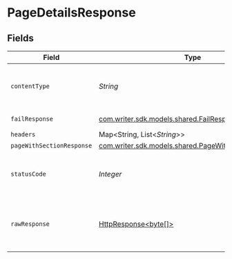 # PageDetailsResponse


## Fields

| Field                                                                                                                    | Type                                                                                                                     | Required                                                                                                                 | Description                                                                                                              |
| ------------------------------------------------------------------------------------------------------------------------ | ------------------------------------------------------------------------------------------------------------------------ | ------------------------------------------------------------------------------------------------------------------------ | ------------------------------------------------------------------------------------------------------------------------ |
| `contentType`                                                                                                            | *String*                                                                                                                 | :heavy_check_mark:                                                                                                       | HTTP response content type for this operation                                                                            |
| `failResponse`                                                                                                           | [com.writer.sdk.models.shared.FailResponse](../../models/shared/FailResponse.md)                                         | :heavy_minus_sign:                                                                                                       | Bad Request                                                                                                              |
| `headers`                                                                                                                | Map<String, List<*String*>>                                                                                              | :heavy_minus_sign:                                                                                                       | N/A                                                                                                                      |
| `pageWithSectionResponse`                                                                                                | [com.writer.sdk.models.shared.PageWithSectionResponse](../../models/shared/PageWithSectionResponse.md)                   | :heavy_minus_sign:                                                                                                       | N/A                                                                                                                      |
| `statusCode`                                                                                                             | *Integer*                                                                                                                | :heavy_check_mark:                                                                                                       | HTTP response status code for this operation                                                                             |
| `rawResponse`                                                                                                            | [HttpResponse<byte[]>](https://docs.oracle.com/en/java/javase/11/docs/api/java.net.http/java/net/http/HttpResponse.html) | :heavy_minus_sign:                                                                                                       | Raw HTTP response; suitable for custom response parsing                                                                  |